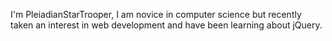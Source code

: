 I'm PleiadianStarTrooper, I am novice in computer science but recently taken an interest in web development and have been learning about jQuery.

<!---
PleiadianStarTrooper/PleiadianStarTrooper is a ✨ special ✨ repository because its `README.md` (this file) appears on your GitHub profile.
You can click the Preview link to take a look at your changes.
--->
